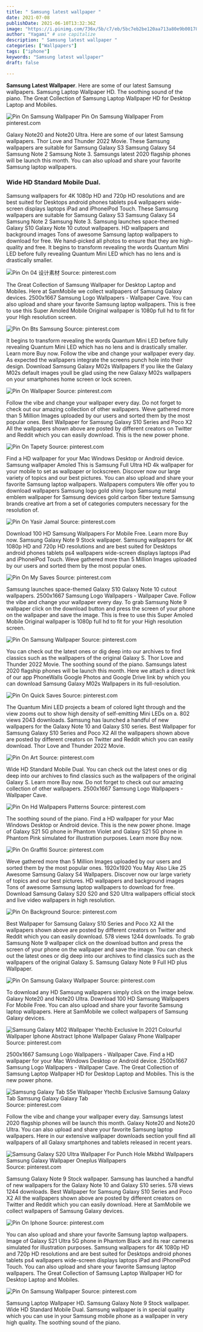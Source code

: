 ```yaml
---
title: " Samsung latest wallpaper "
date: 2021-07-08
publishDate: 2021-06-10T13:32:36Z
image: "https://i.pinimg.com/736x/5b/c7/eb/5bc7eb2be120aa713a80e9b00178e629.jpg"
author: "Yagami" # use capitalize
description: " Samsung latest wallpaper "
categories: ["Wallpapers"]
tags: ["iphone"]
keywords: "Samsung latest wallpaper"
draft: false

---
```



**Samsung Latest Wallpaper**. Here are some of our latest Samsung wallpapers. Samsung Laptop Wallpaper HD. The soothing sound of the piano. The Great Collection of Samsung Laptop Wallpaper HD for Desktop Laptop and Mobiles.

![Pin On Samsung Wallpaper](https://i.pinimg.com/736x/5b/c7/eb/5bc7eb2be120aa713a80e9b00178e629.jpg "Pin On Samsung Wallpaper")
Pin On Samsung Wallpaper From pinterest.com


Galaxy Note20 and Note20 Ultra. Here are some of our latest Samsung wallpapers. Thor Love and Thunder 2022 Movie. These Samsung wallpapers are suitable for Samsung Galaxy S3 Samsung Galaxy S4 Samsung Note 2 Samsung Note 3. Samsungs latest 2020 flagship phones will be launch this month. You can also upload and share your favorite Samsung laptop wallpapers.

### Wide HD Standard Mobile Dual.

Samsung wallpapers for 4K 1080p HD and 720p HD resolutions and are best suited for Desktops android phones tablets ps4 wallpapers wide-screen displays laptops iPad and iPhoneiPod Touch. These Samsung wallpapers are suitable for Samsung Galaxy S3 Samsung Galaxy S4 Samsung Note 2 Samsung Note 3. Samsung launches space-themed Galaxy S10 Galaxy Note 10 cutout wallpapers. HD wallpapers and background images Tons of awesome Samsung laptop wallpapers to download for free. We hand-picked all photos to ensure that they are high-quality and free. It begins to transform revealing the words Quantum Mini LED before fully revealing Quantum Mini LED which has no lens and is drastically smaller.


![Pin On 04 设计素材](https://i.pinimg.com/564x/32/3a/4a/323a4afe0de0f3b78ee805bd36c0975d.jpg "Pin On 04 设计素材")
Source: pinterest.com

The Great Collection of Samsung Wallpaper for Desktop Laptop and Mobiles. Here at SamMobile we collect wallpapers of Samsung Galaxy devices. 2500x1667 Samsung Logo Wallpapers - Wallpaper Cave. You can also upload and share your favorite Samsung laptop wallpapers. This is free to use this Super Amoled Mobile Original wallpaper is 1080p full hd to fit for your High resolution screen.

![Pin On Bts Samsung](https://i.pinimg.com/736x/67/3d/c4/673dc480fedd0d4fa8c82798a2dea0a2.jpg "Pin On Bts Samsung")
Source: pinterest.com

It begins to transform revealing the words Quantum Mini LED before fully revealing Quantum Mini LED which has no lens and is drastically smaller. Learn more Buy now. Follow the vibe and change your wallpaper every day. As expected the wallpapers integrate the screens punch hole into their design. Download Samsung Galaxy M02s Wallpapers If you like the Galaxy M02s default images youll be glad using the new Galaxy M02s wallpapers on your smartphones home screen or lock screen.

![Pin On Wallpaper](https://i.pinimg.com/originals/63/45/98/63459806f58e33cf26d5b995f3bf7810.png "Pin On Wallpaper")
Source: pinterest.com

Follow the vibe and change your wallpaper every day. Do not forget to check out our amazing collection of other wallpapers. Weve gathered more than 5 Million Images uploaded by our users and sorted them by the most popular ones. Best Wallpaper for Samsung Galaxy S10 Series and Poco X2 All the wallpapers shown above are posted by different creators on Twitter and Reddit which you can easily download. This is the new power phone.

![Pin On Tapety](https://i.pinimg.com/originals/aa/82/f7/aa82f78cfbf72a42ec241adcba4a2c37.png "Pin On Tapety")
Source: pinterest.com

Find a HD wallpaper for your Mac Windows Desktop or Android device. Samsung wallpaper Amoled This is Samsung Full Ultra HD 4k wallpaper for your mobile to set as wallpaper or lockscreen. Discover now our large variety of topics and our best pictures. You can also upload and share your favorite Samsung laptop wallpapers. Wallpapers computers We offer you to download wallpapers Samsung logo gold shiny logo Samsung metal emblem wallpaper for Samsung devices gold carbon fiber texture Samsung brands creative art from a set of categories computers necessary for the resolution of.

![Pin On Yasir Jamal](https://i.pinimg.com/564x/42/b8/1a/42b81aa0c4b63751e06583ebf377abbc.jpg "Pin On Yasir Jamal")
Source: pinterest.com

Download 100 HD Samsung Wallpapers For Mobile Free. Learn more Buy now. Samsung Galaxy Note 9 Stock wallpaper. Samsung wallpapers for 4K 1080p HD and 720p HD resolutions and are best suited for Desktops android phones tablets ps4 wallpapers wide-screen displays laptops iPad and iPhoneiPod Touch. Weve gathered more than 5 Million Images uploaded by our users and sorted them by the most popular ones.

![Pin On My Saves](https://i.pinimg.com/736x/d1/40/b6/d140b69cf8de033d89c6b6833766c7a7.jpg "Pin On My Saves")
Source: pinterest.com

Samsung launches space-themed Galaxy S10 Galaxy Note 10 cutout wallpapers. 2500x1667 Samsung Logo Wallpapers - Wallpaper Cave. Follow the vibe and change your wallpaper every day. To grab Samsung Note 9 wallpaper click on the download button and press the screen of your phone on the wallpaper and save the image. This is free to use this Super Amoled Mobile Original wallpaper is 1080p full hd to fit for your High resolution screen.

![Pin On Samsung Wallpaper](https://i.pinimg.com/564x/af/ff/04/afff0474fd8fe936e444022e60119254.jpg "Pin On Samsung Wallpaper")
Source: pinterest.com

You can check out the latest ones or dig deep into our archives to find classics such as the wallpapers of the original Galaxy S. Thor Love and Thunder 2022 Movie. The soothing sound of the piano. Samsungs latest 2020 flagship phones will be launch this month. Here we attach a direct link of our app PhoneWalls Google Photos and Google Drive link by which you can download Samsung Galaxy M02s Wallpapers in its full-resolution.

![Pin On Quick Saves](https://i.pinimg.com/originals/2b/1b/33/2b1b3346bd897b081931afb10956c76c.png "Pin On Quick Saves")
Source: pinterest.com

The Quantum Mini LED projects a beam of colored light through and the view zooms out to show high density of self-emitting Mini LEDs on a. 802 views 2043 downloads. Samsung has launched a handful of new wallpapers for the Galaxy Note 10 and Galaxy S10 series. Best Wallpaper for Samsung Galaxy S10 Series and Poco X2 All the wallpapers shown above are posted by different creators on Twitter and Reddit which you can easily download. Thor Love and Thunder 2022 Movie.

![Pin On Art](https://i.pinimg.com/originals/23/a7/97/23a7973448be3bbf509918000333281c.jpg "Pin On Art")
Source: pinterest.com

Wide HD Standard Mobile Dual. You can check out the latest ones or dig deep into our archives to find classics such as the wallpapers of the original Galaxy S. Learn more Buy now. Do not forget to check out our amazing collection of other wallpapers. 2500x1667 Samsung Logo Wallpapers - Wallpaper Cave.

![Pin On Hd Wallpapers Patterns](https://i.pinimg.com/originals/09/97/7a/09977ad2e8854865ca8253e2d1d52d3c.jpg "Pin On Hd Wallpapers Patterns")
Source: pinterest.com

The soothing sound of the piano. Find a HD wallpaper for your Mac Windows Desktop or Android device. This is the new power phone. Image of Galaxy S21 5G phone in Phantom Violet and Galaxy S21 5G phone in Phantom Pink simulated for illustration purposes. Learn more Buy now.

![Pin On Graffiti](https://i.pinimg.com/originals/5b/0d/31/5b0d31fae7bc4277c5a7f3ec8fbd7433.png "Pin On Graffiti")
Source: pinterest.com

Weve gathered more than 5 Million Images uploaded by our users and sorted them by the most popular ones. 1920x1920 You May Also Like 25 Awesome Samsung Galaxy S4 Wallpapers. Discover now our large variety of topics and our best pictures. HD wallpapers and background images Tons of awesome Samsung laptop wallpapers to download for free. Download Samsung Galaxy S20 S20 and S20 Ultra wallpapers official stock and live video wallpapers in high resolution.

![Pin On Background](https://i.pinimg.com/originals/ac/e8/f7/ace8f7d2990a806c44efd26bbf1d269b.jpg "Pin On Background")
Source: pinterest.com

Best Wallpaper for Samsung Galaxy S10 Series and Poco X2 All the wallpapers shown above are posted by different creators on Twitter and Reddit which you can easily download. 578 views 1244 downloads. To grab Samsung Note 9 wallpaper click on the download button and press the screen of your phone on the wallpaper and save the image. You can check out the latest ones or dig deep into our archives to find classics such as the wallpapers of the original Galaxy S. Samsung Galaxy Note 9 Full HD plus Wallpaper.

![Pin On Samsung Galaxy Wallpaper](https://i.pinimg.com/originals/b3/30/a8/b330a87456586a77688dbadfdbf8d3ac.jpg "Pin On Samsung Galaxy Wallpaper")
Source: pinterest.com

To download any HD Samsung wallpapers simply click on the image below. Galaxy Note20 and Note20 Ultra. Download 100 HD Samsung Wallpapers For Mobile Free. You can also upload and share your favorite Samsung laptop wallpapers. Here at SamMobile we collect wallpapers of Samsung Galaxy devices.

![Samsung Galaxy M02 Wallpaper Ytechb Exclusive In 2021 Colourful Wallpaper Iphone Abstract Iphone Wallpaper Galaxy Phone Wallpaper](https://i.pinimg.com/originals/d5/5e/d1/d55ed19fc331e05d26de0925981fe71c.png "Samsung Galaxy M02 Wallpaper Ytechb Exclusive In 2021 Colourful Wallpaper Iphone Abstract Iphone Wallpaper Galaxy Phone Wallpaper")
Source: pinterest.com

2500x1667 Samsung Logo Wallpapers - Wallpaper Cave. Find a HD wallpaper for your Mac Windows Desktop or Android device. 2500x1667 Samsung Logo Wallpapers - Wallpaper Cave. The Great Collection of Samsung Laptop Wallpaper HD for Desktop Laptop and Mobiles. This is the new power phone.

![Samsung Galaxy Tab S5e Wallpaper Ytechb Exclusive Samsung Galaxy Tab Samsung Galaxy Galaxy Tab](https://i.pinimg.com/originals/1d/6a/bb/1d6abb01b74f045f47f8af838876f6b7.png "Samsung Galaxy Tab S5e Wallpaper Ytechb Exclusive Samsung Galaxy Tab Samsung Galaxy Galaxy Tab")
Source: pinterest.com

Follow the vibe and change your wallpaper every day. Samsungs latest 2020 flagship phones will be launch this month. Galaxy Note20 and Note20 Ultra. You can also upload and share your favorite Samsung laptop wallpapers. Here in our extensive wallpaper downloads section youll find all wallpapers of all Galaxy smartphones and tablets released in recent years.

![Samsung Galaxy S20 Ultra Wallpaper For Punch Hole Mkbhd Wallpapers Samsung Galaxy Wallpaper Oneplus Wallpapers](https://i.pinimg.com/originals/a7/b2/ec/a7b2ecbf127e5cdf5c894153a0150b48.jpg "Samsung Galaxy S20 Ultra Wallpaper For Punch Hole Mkbhd Wallpapers Samsung Galaxy Wallpaper Oneplus Wallpapers")
Source: pinterest.com

Samsung Galaxy Note 9 Stock wallpaper. Samsung has launched a handful of new wallpapers for the Galaxy Note 10 and Galaxy S10 series. 578 views 1244 downloads. Best Wallpaper for Samsung Galaxy S10 Series and Poco X2 All the wallpapers shown above are posted by different creators on Twitter and Reddit which you can easily download. Here at SamMobile we collect wallpapers of Samsung Galaxy devices.

![Pin On Iphone](https://i.pinimg.com/736x/1b/31/8b/1b318b4d6a407c0697602d66c312e2c5.jpg "Pin On Iphone")
Source: pinterest.com

You can also upload and share your favorite Samsung laptop wallpapers. Image of Galaxy S21 Ultra 5G phone in Phantom Black and its rear cameras simulated for illustration purposes. Samsung wallpapers for 4K 1080p HD and 720p HD resolutions and are best suited for Desktops android phones tablets ps4 wallpapers wide-screen displays laptops iPad and iPhoneiPod Touch. You can also upload and share your favorite Samsung laptop wallpapers. The Great Collection of Samsung Laptop Wallpaper HD for Desktop Laptop and Mobiles.

![Pin On Samsung Wallpaper](https://i.pinimg.com/736x/5b/c7/eb/5bc7eb2be120aa713a80e9b00178e629.jpg "Pin On Samsung Wallpaper")
Source: pinterest.com

Samsung Laptop Wallpaper HD. Samsung Galaxy Note 9 Stock wallpaper. Wide HD Standard Mobile Dual. Samsung wallpaper is in special quality which you can use in your Samsung mobile phone as a wallpaper in very high quality. The soothing sound of the piano.

